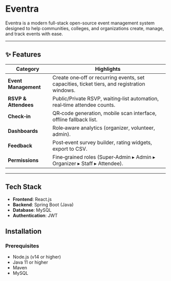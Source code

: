 # Eventra

Eventra is a modern full-stack open-source event management system designed to help communities, colleges, and organizations create, manage, and track events with ease.

---
## ✨ Features

| Category            | Highlights                                                                 |
|---------------------|----------------------------------------------------------------------------|
| **Event Management** | Create one‑off or recurring events, set capacities, ticket tiers, and registration windows. |
| **RSVP & Attendees** | Public/Private RSVP, waiting‑list automation, real‑time attendee counts.   |
| **Check‑in**         | QR‑code generation, mobile scan interface, offline fallback list.          |
| **Dashboards**       | Role‑aware analytics (organizer, volunteer, admin).                        |
| **Feedback**         | Post‑event survey builder, rating widgets, export to CSV.                  |
| **Permissions**      | Fine‑grained roles (Super‑Admin ▸ Admin ▸ Organizer ▸ Staff ▸ Attendee).   |

---

## Tech Stack

- **Frontend**: React.js
- **Backend**: Spring Boot (Java)
- **Database**: MySQL
- **Authentication**: JWT

## Installation

### Prerequisites
- Node.js (v14 or higher)
- Java 11 or higher
- Maven
- MySQL

